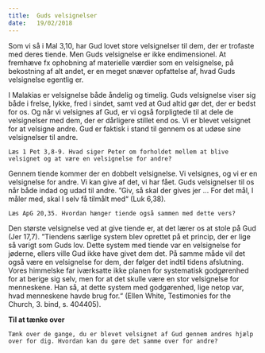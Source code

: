 ```yaml
---
title:  Guds velsignelser
date:   19/02/2018
---
```


Som vi så i Mal 3,10, har Gud lovet store velsignelser til dem, der er trofaste med deres tiende. Men Guds velsignelse er ikke endimensionel. At fremhæve fx ophobning af materielle værdier som en velsignelse, på bekostning af alt andet, er en meget snæver opfattelse af, hvad Guds velsignelse egentlig er.

I Malakias er velsignelse både åndelig og timelig. Guds velsignelse viser sig både i frelse, lykke, fred i sindet, samt ved at Gud altid gør det, der er bedst for os. Og når vi velsignes af Gud, er vi også forpligtede til at dele de velsignelser med dem, der er dårligere stillet end os. Vi er blevet velsignet for at velsigne andre. Gud er faktisk i stand til gennem os at udøse sine velsignelser til andre.

`Læs 1 Pet 3,8-9. Hvad siger Peter om forholdet mellem at blive velsignet og at være en velsignelse for andre?`

Gennem tiende kommer der en dobbelt velsignelse. Vi velsignes, og vi er en velsignelse for andre. Vi kan give af det, vi har fået. Guds velsignelser til os når både indad og udad til andre. ”Giv, så skal der gives jer … For det mål, I måler med, skal I selv få tilmålt med“ (Luk 6,38).

`Læs ApG 20,35. Hvordan hænger tiende også sammen med dette vers?`

Den største velsignelse ved at give tiende er, at det lærer os at stole på Gud (Jer 17,7). ”Tiendens særlige system blev oprettet på et princip, der er lige så varigt som Guds lov. Dette system med tiende var en velsignelse for jøderne, ellers ville Gud ikke have givet dem det. På samme måde vil det også være en velsignelse for dem, der følger det indtil tidens afslutning. Vores himmelske far iværksatte ikke planen for systematisk godgørenhed for at berige sig selv, men for at det skulle være en stor velsignelse for menneskene. Han så, at dette system med godgørenhed, lige netop var, hvad menneskene havde brug for.“ (Ellen White, Testimonies for the Church, 3. bind, s. 404405).

**Til at tænke over**

`Tænk over de gange, du er blevet velsignet af Gud gennem andres hjælp over for dig. Hvordan kan du gøre det samme over for andre?`